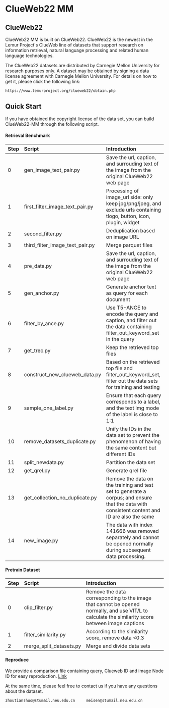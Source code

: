 # ClueWeb22 MM 

## ClueWeb22

ClueWeb22 MM is built on ClueWeb22. ClueWeb22 is the newest in the Lemur Project's ClueWeb line of datasets that support research on information retrieval, natural language processing and related human language technologies. 

The ClueWeb22 datasets are distributed by Carnegie Mellon University for research purposes only. A dataset may be obtained by signing a data license agreement with Carnegie Mellon University. For details on how to get it, please click the following link:

```bash
https://www.lemurproject.org/clueweb22/obtain.php
```


## Quick Start

If you have obtained the copyright license of the data set, you can build ClueWeb22-MM through the following script.

#### Retrieval Benchmark

|Step|Script|Introduction|
|--|:-----|:-----|
|0|gen_image_text_pair.py|Save the url, caption, and surrouding text of the image from the original ClueWeb22 web page|
|1|first_filter_image_text_pair.py|Processing of image_url side: only keep jpg/png/jpeg, and exclude urls containing tlogo, button, icon, plugin, widget|
|2|second_filter.py|Deduplication based on image URL|
|3|third_filter_image_text_pair.py|Merge parquet files|
|4|pre_data.py|Save the url, caption, and surrouding text of the image from the original ClueWeb22 web page|
|5|gen_anchor.py|Generate anchor text as query for each document|
|6|filter_by_ance.py|Use T5-ANCE to encode the query and caption, and filter out the data containing filter_out_keyword_set in the query|
|7|get_trec.py|Keep the retrieved top files|
|8|construct_new_clueweb_data.py|Based on the retrieved top file and filter_out_keyword_set, filter out the data sets for training and testing|
|9|sample_one_label.py|Ensure that each query corresponds to a label, and the text img mode of the label is close to 1:1|
|10|remove_datasets_duplicate.py|Unify the IDs in the data set to prevent the phenomenon of having the same content but different IDs|
|11|split_newdata.py|Partition the data set|
|12|get_qrel.py|Generate qrel file|
|13|get_collection_no_duplicate.py|Remove the data on the training and test set to generate a corpus; and ensure that the data with consistent content and ID are also the same|
|14|new_image.py|The data with index 141666 was removed separately and cannot be opened normally during subsequent data processing.|

#### Pretrain Dataset

|Step|Script|Introduction|
|--|:-----|:-----|
|0|clip_filter.py|Remove the data corresponding to the image that cannot be opened normally, and use VIT/L to calculate the similarity score between image captions|
|1|filter_similarity.py|According to the similarity score, remove data <0.3|
|2|merge_split_datasets.py|Merge and divide data sets|

#### Reproduce

We provide a comparison file containing query, Clueweb ID and image Node ID for easy reproduction. [Link](https://drive.google.com/file/d/1-YpszaRx_sEBLITh_BY_R42SmkGrcvXx/view?usp=sharing)

At the same time, please feel free to contact us if you have any questions about the dataset.
```
zhoutianshuo@stumail.neu.edu.cn     meisen@stumail.neu.edu.cn  
```
